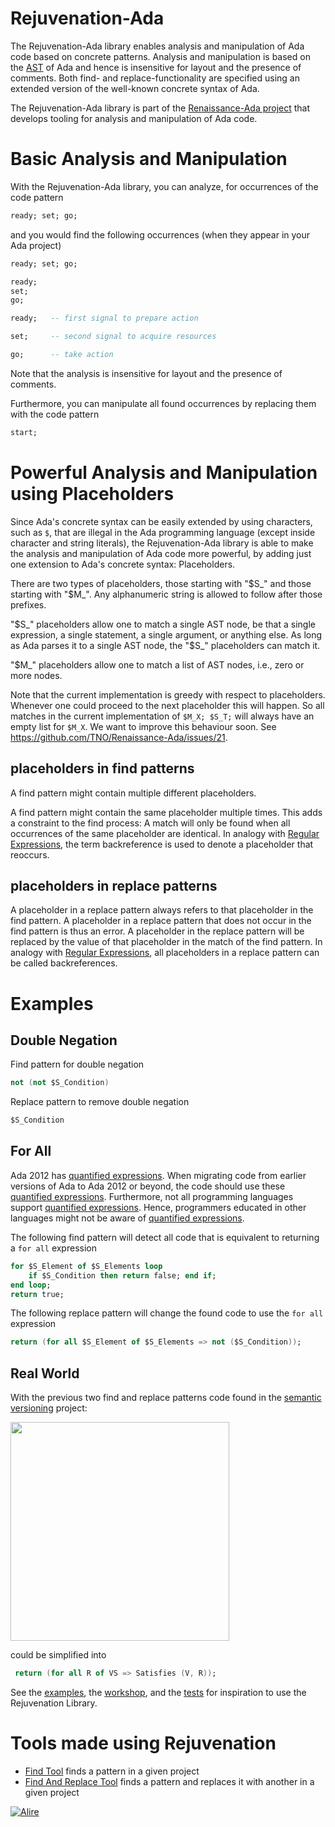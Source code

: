 # Rejuvenation-Ada

The Rejuvenation-Ada library enables analysis and manipulation of Ada code based on concrete patterns.
Analysis and manipulation is based on the [AST](https://en.wikipedia.org/wiki/Abstract_syntax_tree)
of Ada and hence is insensitive for layout and the presence of comments.
Both find- and replace-functionality are specified using an extended version of the well-known concrete syntax of Ada.

The Rejuvenation-Ada library is part of the [Renaissance-Ada project](https://github.com/TNO/Renaissance-Ada)
that develops tooling for analysis and manipulation of Ada code.

# Basic Analysis and Manipulation

With the Rejuvenation-Ada library, you can analyze, for occurrences of the code pattern
```ada
ready; set; go;
```
and you would find the following occurrences (when they appear in your Ada project)
```ada
ready; set; go;
```
```ada
ready; 
set; 
go;
```
```ada
ready;   -- first signal to prepare action

set;     -- second signal to acquire resources

go;      -- take action
```
Note that the analysis is insensitive for layout and the presence of comments.

Furthermore, you can manipulate all found occurrences by replacing them with the code pattern
```ada
start;
```

# Powerful Analysis and Manipulation using Placeholders

Since Ada's concrete syntax can be easily extended by using characters, such as `$`, that are illegal in the Ada programming language (except inside character and string literals), the Rejuvenation-Ada library is able to make the analysis and manipulation of Ada code more powerful, by adding just one extension to Ada's concrete syntax: Placeholders. 

There are two types of placeholders, those starting with "$S_" and those starting with "$M_".
Any alphanumeric string is allowed to follow after those prefixes.

"$S_" placeholders allow one to match a single AST node, be that a single expression, a single statement, a single argument, or anything else.
As long as Ada parses it to a single AST node, the "$S_" placeholders can match it.

"$M_" placeholders allow one to match a list of AST nodes, i.e., zero or more nodes.

Note that the current implementation is greedy with respect to placeholders.
Whenever one could proceed to the next placeholder this will happen.
So all matches in the current implementation of `$M_X; $S_T;` will always have an empty list for `$M_X`.
We want to improve this behaviour soon. See https://github.com/TNO/Renaissance-Ada/issues/21.

## placeholders in find patterns

A find pattern might contain multiple different placeholders.

A find pattern might contain the same placeholder multiple times.
This adds a constraint to the find process:
A match will only be found when all occurrences of the same placeholder are identical.
In analogy with [Regular Expressions](https://en.wikipedia.org/wiki/Regular_expression), 
the term backreference is used to denote a placeholder that reoccurs.


## placeholders in replace patterns

A placeholder in a replace pattern always refers to that placeholder in the find pattern.
A placeholder in a replace pattern that does not occur in the find pattern is thus an error.
A placeholder in the replace pattern will be replaced by the value of that placeholder in the match of the find pattern.
In analogy with [Regular Expressions](https://en.wikipedia.org/wiki/Regular_expression), 
all placeholders in a replace pattern can be called backreferences.

# Examples

## Double Negation

Find pattern for double negation
```ada
not (not $S_Condition)
```
Replace pattern to remove double negation
```ada
$S_Condition
```

## For All

Ada 2012 has [quantified expressions](http://www.ada-auth.org/standards/12rat/html/Rat12-3-4.html). 
When migrating code from earlier versions of Ada to Ada 2012 or beyond, the code should use these [quantified expressions](http://www.ada-auth.org/standards/12rat/html/Rat12-3-4.html).
Furthermore, not all programming languages support [quantified expressions](http://www.ada-auth.org/standards/12rat/html/Rat12-3-4.html). 
Hence, programmers educated in other languages might not be aware of [quantified expressions](http://www.ada-auth.org/standards/12rat/html/Rat12-3-4.html).

The following find pattern will detect all code that is equivalent to returning a `for all` expression
```ada
for $S_Element of $S_Elements loop 
    if $S_Condition then return false; end if; 
end loop;
return true;
```
The following replace pattern will change the found code to use the `for all` expression
```ada
return (for all $S_Element of $S_Elements => not ($S_Condition));
```

## Real World

With the previous two find and replace patterns code found in the [semantic versioning](
https://github.com/alire-project/semantic_versioning) project:

[<img src="https://user-images.githubusercontent.com/18348654/189627879-93b787b0-853f-4943-b536-98b8fe8f41ac.png" width="350"/>](
https://github.com/alire-project/semantic_versioning/blob/cc69201134c0a8d695b767a1fd1bf4fd8f6f3880/src/semantic_versioning-basic.adb#L81-L87])

could be simplified into
```ada
 return (for all R of VS => Satisfies (V, R));
```

See 
the [examples](examples), 
the [workshop](workshop), and 
the [tests](tests)
for inspiration to use the Rejuvenation Library.

# Tools made using Rejuvenation
* [Find Tool](find_tool) finds a pattern in a given project
* [Find And Replace Tool](find_and_replace_tool) finds a pattern and replaces it with another in a given project

[![Alire](https://img.shields.io/endpoint?url=https://alire.ada.dev/badges/rejuvenation.json)](https://alire.ada.dev/crates/rejuvenation.html)
